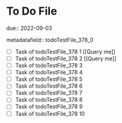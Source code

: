 # To Do File

due:: 2022-09-03

metadatafield:: todoTestFile_378_0

- [ ] Task of todoTestFile_378 1 [[Query me]]
- [ ] Task of todoTestFile_378 2 [[Query me]]
- [ ] Task of todoTestFile_378 3
- [ ] Task of todoTestFile_378 4
- [ ] Task of todoTestFile_378 5
- [ ] Task of todoTestFile_378 6
- [ ] Task of todoTestFile_378 7
- [ ] Task of todoTestFile_378 8
- [ ] Task of todoTestFile_378 9
- [ ] Task of todoTestFile_378 10